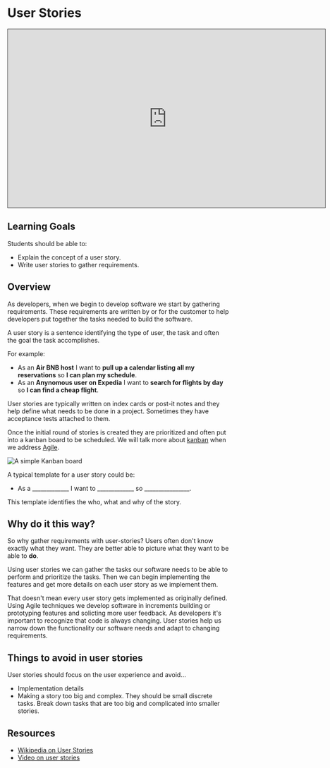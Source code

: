 # User Stories

<iframe src="https://adaacademy.hosted.panopto.com/Panopto/Pages/Embed.aspx?id=05ba03a3-b3ea-4e53-840a-ac5b003ab775&autoplay=false&offerviewer=true&showtitle=true&showbrand=false&start=0&interactivity=all" height="405" width="720" style="border: 1px solid #464646;" allowfullscreen allow="autoplay"></iframe>

## Learning Goals

Students should be able to:
- Explain the concept of a user story.
- Write user stories to gather requirements.

## Overview

As developers, when we begin to develop software we start by gathering requirements.  These requirements are written by or for the customer to help developers put together the tasks needed to build the software.

A user story is a sentence identifying the type of user, the task and often the goal the task accomplishes.  

For example:  

- As an **Air BNB host** I want to **pull up a calendar listing all my reservations** so **I can plan my schedule**.  
- As an **Anynomous user on Expedia** I want to **search for flights by day** so **I can find a cheap flight**.

User stories are typically written on index cards or post-it notes and they help define what needs to be done in a project.  Sometimes they have acceptance tests attached to them.  

Once the initial round of stories is created they are prioritized and often put into a kanban board to be scheduled.  We will talk more about [kanban](http://kanbanblog.com/explained/) when we address [Agile](intro-to-agile.md).

![A simple Kanban board](https://agilesista.files.wordpress.com/2016/01/sample-kanban.jpg?w=625)

A typical template for a user story could be:

-  As a _____________  I want to _____________  so ________________.

This template identifies the who, what and why of the story.

## Why do it this way?

So why gather requirements with user-stories?  Users often don't know exactly what they want.  They are better able to picture what they want to be able to **do**.  

Using user stories we can gather the tasks our software needs to be able to perform and prioritize the tasks.  Then we can begin implementing the features and get more details on each user story as we implement them.

That doesn't mean every user story gets implemented as originally defined.  Using Agile techniques we develop software in increments building or prototyping features and solicting more user feedback.  As developers it's important to recognize that code is always changing. User stories help us narrow down the functionality our software needs and adapt to changing requirements.



## Things to avoid in user stories

User stories should focus on the user experience and avoid...
- Implementation details
- Making a story too big and complex. They should be small discrete tasks. Break down tasks that are too big and complicated into smaller stories.

## Resources

- [Wikipedia on User Stories](https://en.wikipedia.org/wiki/User_story)
- [Video on user stories](https://www.youtube.com/watch?v=LGeDZmrWwsw)